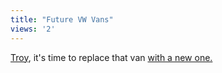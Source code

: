 ```yaml
---
title: "Future VW Vans"
views: '2'
---
```

<p><a href="http://www.20six.co.uk/troyshantz">Troy</a>, it's time to replace that van <a href="http://www.jalopnik.com/cars/concept-cars/index.php#camping-out-in-the-future-verdiers-westfalia-concept-027083">with a new one.</a></p>
